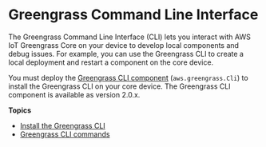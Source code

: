 # Greengrass Command Line Interface<a name="gg-cli"></a>

The Greengrass Command Line Interface \(CLI\) lets you interact with AWS IoT Greengrass Core on your device to develop local components and debug issues\. For example, you can use the Greengrass CLI to create a local deployment and restart a component on the core device\. 

You must deploy the [Greengrass CLI component](greengrass-cli-component.md) \(`aws.greengrass.Cli`\) to install the Greengrass CLI on your core device\. The Greengrass CLI component is available as version 2\.0\.x\.

**Topics**
+ [Install the Greengrass CLI](install-gg-cli.md)
+ [Greengrass CLI commands](gg-cli-reference.md)